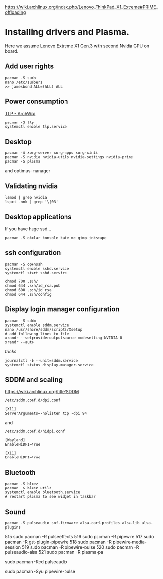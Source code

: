 https://wiki.archlinux.org/index.php/Lenovo_ThinkPad_X1_Extreme#PRIME_offloading

# Installing drivers and Plasma.

Here we assume Lenovo Extreme X1 Gen.3 with second Nvidia GPU on board.

## Add user rights
```
pacman -S sudo
nano /etc/sudoers
>> jamesbond ALL=(ALL) ALL
```

## Power consumption

[TLP - ArchWiki](https://wiki.archlinux.org/index.php/TLP)

```
pacman -S tlp
systemctl enable tlp.service
```

## Desktop

```
pacman -S xorg-server xorg-apps xorg-xinit
pacman -S nvidia nvidia-utils nvidia-settings nvidia-prime
pacman -S plasma
```

and optimus-manager

## Validating nvidia

```
lsmod | grep nvidia
lspci -nnk | grep '\[03'
```
## Desktop applications

If you have huge ssd...

```
pacman -S okular konsole kate mc gimp inkscape
```

## ssh configuration

```
pacman -S openssh
systemctl enable sshd.service
systemctl start sshd.service

chmod 700 .ssh/
chmod 644 .ssh/id_rsa.pub
chmod 600 .ssh/id_rsa
chmod 644 .ssh/config 
```

## Display login manager configuration

```
pacman -S sddm
systemctl enable sddm.service
nano /usr/share/sddm/scripts/Xsetup
# add following lines to file
xrandr --setprovideroutputsource modesetting NVIDIA-0
xrandr --auto
```

*tricks*

```
journalctl -b --unit=sddm.service
systemctl status display-manager.service
```

## SDDM and scaling

https://wiki.archlinux.org/title/SDDM

```
/etc/sddm.conf.d/dpi.conf

[X11]
ServerArguments=-nolisten tcp -dpi 94
```

and

```
/etc/sddm.conf.d/hidpi.conf

[Wayland]
EnableHiDPI=true

[X11]
EnableHiDPI=true
```

## Bluetooth

```
pacman -S bluez
pacman -S bluez-utils
systemctl enable bluetooth.service
# restart plasma to see widget in taskbar
```

## Sound

```
pacman -S pulseaudio sof-firmware alsa-card-profiles alsa-lib alsa-plugins
```


  515  sudo pacman -R pulseeffects
  516  sudo pacman -R pipewire
  517  sudo pacman -R gst-plugin-pipewire
  518  sudo pacman -R pipewire-media-session
  519  sudo pacman -R pipewire-pulse
  520  sudo pacman -R pulseaudio-alsa
  521  sudo pacman -R plasma-pa

sudo pacman -Rcd pulseaudio

sudo pacman -Syu pipewire-pulse